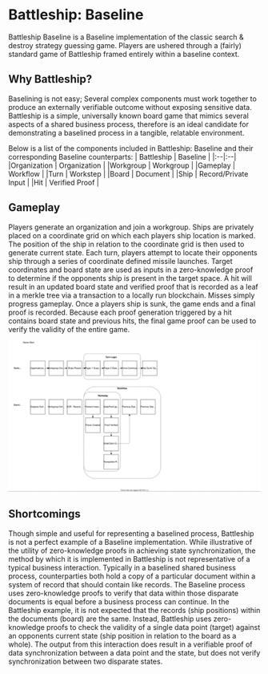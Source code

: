
# Battleship: Baseline
Battleship Baseline is a Baseline implementation of the classic search & destroy strategy guessing game. Players are ushered through a (fairly) standard game of Battleship framed entirely within a baseline context. 

## Why Battleship?
Baselining is not easy; Several complex components must work together to produce an externally verifiable outcome without exposing sensitive data. Battleship is a simple, universally known board game that mimics several aspects of a shared business process, therefore is an ideal candidate for demonstrating a baselined process in a tangible, relatable environment.

Below is a list of the components included in Battleship: Baseline and their corresponding Baseline counterparts:
| Battleship | Baseline |
|:--|:--|
|Organization | Organization |
|Workgroup  | Workgroup |
|Gameplay  | Workflow |
|Turn  | Workstep   |
|Board | Document |
|Ship | Record/Private Input |
|Hit | Verified Proof |

## Gameplay
Players generate an organization and join a workgroup. Ships are privately placed on a coordinate grid on which each players ship location is marked. The position of the ship in relation to the coordinate grid is then used to generate current state. Each turn, players attempt to locate their opponents ship through a series of coordinate defined missile launches. Target coordinates and board state are used as inputs in a zero-knowledge proof to determine if the opponents ship is present in the target space. A hit will result in an updated board state and verified proof that is recorded as a leaf in a merkle tree via a transaction to a locally run blockchain. Misses simply progress gameplay. Once a players ship is sunk, the game ends and a final proof is recorded. Because each proof generation triggered by a hit contains board state and previous hits, the final game proof can be used to verify the validity of the entire game.

![Battleship/Baseline Gameplay](/examples/battleship/battleship.drawio.svg)

## Shortcomings

Though simple and useful for representing a baselined process, Battleship is not a perfect example of a Baseline implementation. While illustrative of the utility of zero-knowledge proofs in achieving state synchronization, the method by which it is implemented in Battleship is not representative of a typical business interaction. Typically in a baselined shared business process, counterparties both hold a copy of a particular document within a system of record that should contain like records. The Baseline process uses zero-knowledge proofs to verify that data within those disparate documents is equal before a business process can continue. In the Battleship example, it is not expected that the records (ship positions) within the documents (board) are the same. Instead, Battleship uses zero-knowledge proofs to check the validity of a single data point (target) against an opponents current state (ship position in relation to the board as a whole). The output from this interaction does result in a verifiable proof of data synchronization between a data point and the state, but does not verify synchronization between two disparate states.




